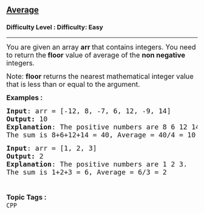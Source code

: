 <h2><a href="https://www.geeksforgeeks.org/problems/average-1608106189/1?page=1&status=unsolved&sortBy=accuracy">Average</a></h2><h3>Difficulty Level : Difficulty: Easy</h3><hr><div class="problems_problem_content__Xm_eO"><p><span style="font-size: 18px;">You are given an array&nbsp;<strong>arr </strong>that contains integers. You need to return the<strong> floor</strong> value of average of the <strong>non negative</strong> integers.</span></p>
<p><span style="font-size: 18px;">Note: <strong>floor</strong> returns the nearest mathematical integer value that is less than or equal to the argument.</span></p>
<p><span style="font-size: 18px;"><strong>Examples :</strong> <strong> </strong></span></p>
<pre><span style="font-size: 18px;"><strong>Input</strong>: arr = [-12, 8, -7, 6, 12, -9, 14]
<strong>Output: </strong>10
<strong>Explanation</strong>: The positive numbers are 8 6 12 14.
The sum is 8+6+12+14 = 40, Average = 40/4 = 10
</span></pre>
<pre><span style="font-size: 18px;"><strong>Input</strong>: arr = [1, 2, 3]
<strong>Output: </strong>2
<strong>Explanation</strong>: The positive numbers are 1 2 3.
The sum is 1+2+3 = 6, Average = 6/3 = 2</span></pre></div><br><p><span style=font-size:18px><strong>Topic Tags : </strong><br><code>CPP</code>&nbsp;